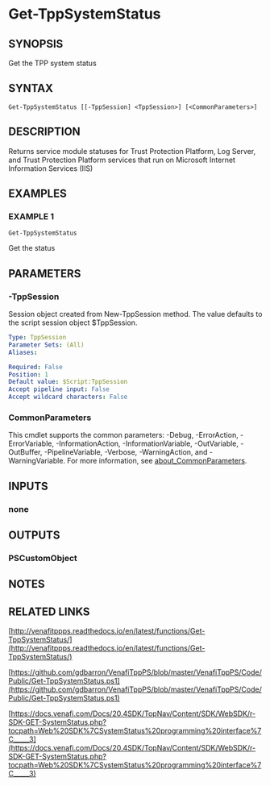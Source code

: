 # Get-TppSystemStatus

## SYNOPSIS
Get the TPP system status

## SYNTAX

```
Get-TppSystemStatus [[-TppSession] <TppSession>] [<CommonParameters>]
```

## DESCRIPTION
Returns service module statuses for Trust Protection Platform, Log Server, and Trust Protection Platform services that run on Microsoft Internet Information Services (IIS)

## EXAMPLES

### EXAMPLE 1
```
Get-TppSystemStatus
```

Get the status

## PARAMETERS

### -TppSession
Session object created from New-TppSession method. 
The value defaults to the script session object $TppSession.

```yaml
Type: TppSession
Parameter Sets: (All)
Aliases:

Required: False
Position: 1
Default value: $Script:TppSession
Accept pipeline input: False
Accept wildcard characters: False
```

### CommonParameters
This cmdlet supports the common parameters: -Debug, -ErrorAction, -ErrorVariable, -InformationAction, -InformationVariable, -OutVariable, -OutBuffer, -PipelineVariable, -Verbose, -WarningAction, and -WarningVariable. For more information, see [about_CommonParameters](http://go.microsoft.com/fwlink/?LinkID=113216).

## INPUTS

### none
## OUTPUTS

### PSCustomObject
## NOTES

## RELATED LINKS

[http://venafitppps.readthedocs.io/en/latest/functions/Get-TppSystemStatus/](http://venafitppps.readthedocs.io/en/latest/functions/Get-TppSystemStatus/)

[https://github.com/gdbarron/VenafiTppPS/blob/master/VenafiTppPS/Code/Public/Get-TppSystemStatus.ps1](https://github.com/gdbarron/VenafiTppPS/blob/master/VenafiTppPS/Code/Public/Get-TppSystemStatus.ps1)

[https://docs.venafi.com/Docs/20.4SDK/TopNav/Content/SDK/WebSDK/r-SDK-GET-SystemStatus.php?tocpath=Web%20SDK%7CSystemStatus%20programming%20interface%7C_____3](https://docs.venafi.com/Docs/20.4SDK/TopNav/Content/SDK/WebSDK/r-SDK-GET-SystemStatus.php?tocpath=Web%20SDK%7CSystemStatus%20programming%20interface%7C_____3)

